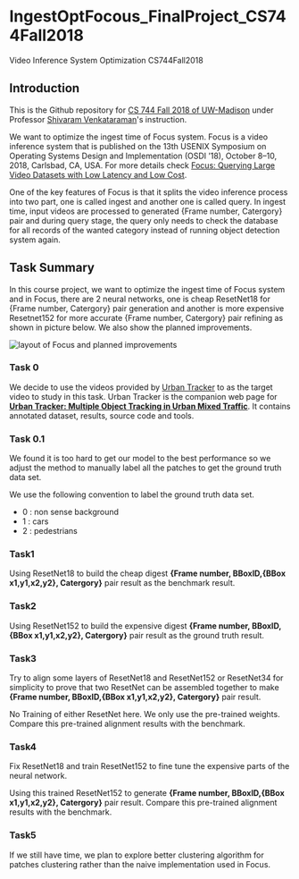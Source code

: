 # IngestOptFocous_FinalProject_CS744Fall2018
Video Inference System Optimization CS744Fall2018

## Introduction

This is the Github repository for [CS 744 Fall 2018 of UW-Madison](http://pages.cs.wisc.edu/~shivaram/cs744-fa18/) under Professor [Shivaram Venkataraman](http://shivaram.org/)'s instruction.

We want to optimize the ingest time of Focus system. Focus is a video inference system that is published on the 13th USENIX Symposium on Operating Systems Design and Implementation (OSDI ’18), October 8–10, 2018, Carlsbad, CA, USA. For more details check [Focus: Querying Large Video Datasets with Low Latency and Low Cost](https://www.usenix.org/conference/osdi18/presentation/hsieh). 

One of the key features of Focus is that it splits the video inference process into two part, one is called ingest and another one is called query. In ingest time, input videos are processed to generated {Frame number, Catergory} pair and during query stage, the query only needs to check the database for all records of the wanted category instead of running object detection system again. 

## Task Summary

In this course project, we want to optimize the ingest time of Focus system and in Focus, there are 2 neural networks, one is cheap ResetNet18 for {Frame number, Catergory} pair generation and another is more expensive Resetnet152 for more accurate {Frame number, Catergory} pair refining as shown in picture below. We also show the planned improvements. 

![layout of Focus and planned improvements](https://github.com/iphyer/IngestOptFocous_FinalProject_CS744Fall2018/blob/master/layout.jpg)

### Task 0

We decide to use the videos provided by [Urban Tracker](https://www.jpjodoin.com/urbantracker/index.htm) to as the target video to study in this task. Urban Tracker is the companion web page for **[Urban Tracker: Multiple Object Tracking in Urban Mixed Traffic](https://ieeexplore.ieee.org/document/6836010)**. It contains annotated dataset, results, source code and tools. 


### Task 0.1

We found it is too hard to get our model to the best performance so we adjust the method to manually label all the patches to get the ground truth data set.

We use the following convention to label the ground truth data set.

* 0 : non sense background
* 1 : cars
* 2 : pedestrians 

### Task1 

Using ResetNet18 to build the cheap digest **{Frame number, BBoxID,{BBox x1,y1,x2,y2}, Catergory}** pair result as the benchmark result.

### Task2 

Using ResetNet152 to build the expensive digest **{Frame number, BBoxID,{BBox x1,y1,x2,y2}, Catergory}** pair result as the ground truth result.

### Task3

Try to align some layers of ResetNet18 and ResetNet152 or ResetNet34 for simplicity to prove that two ResetNet can be assembled together to make  **{Frame number, BBoxID,{BBox x1,y1,x2,y2}, Catergory}**  pair result.

No Training of either ResetNet here. We only use the pre-trained weights. Compare this pre-trained alignment results with the benchmark. 


### Task4

Fix ResetNet18 and train ResetNet152 to fine tune the expensive parts of the neural network.

Using this trained ResetNet152 to generate  **{Frame number, BBoxID,{BBox x1,y1,x2,y2}, Catergory}**  pair result. Compare this pre-trained alignment results with the benchmark. 

### Task5

If we still have time, we plan to explore better clustering algorithm for patches clustering rather than the naive implementation used in Focus. 

